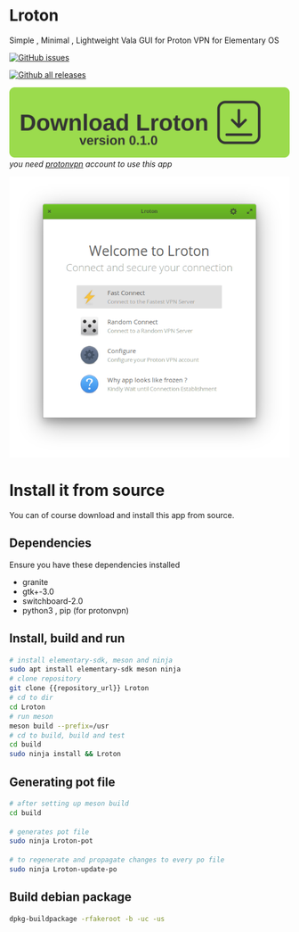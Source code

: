 # Lroton

Simple , Minimal , Lightweight Vala GUI for Proton VPN for Elementary OS

[![GitHub issues](https://img.shields.io/github/issues/Naereen/StrapDown.js.svg)](https://github.com/RajSolai/lroton/issues)

[![Github all releases](https://img.shields.io/github/downloads/Naereen/StrapDown.js/total.svg)](https://GitHub.com/RajSolai/lroton/releases/)

<a id="raw-url" href="https://github.com/RajSolai/lroton/releases/download/0.1.0/com.github.rajsolai.lroton_0.1ubuntu1_amd64.deb">
<img src="./res/lrotondownload.svg">
</img>
</a> 
</br>
<i>you need <a href="https://protonvpn.com/">protonvpn</a> account to use this app</i>

![Main Screen on Lroton](./data/screenshots/mainscreen.png "Main Screen of Lroton")

<!-- ## Get it from the elementary OS AppCenter!

[![Get it on AppCenter](https://appcenter.elementary.io/badge.svg)](https://appcenter.elementary.io/Lroton)

This app is available on the elementary OS AppCenter. -->

# Install it from source

You can of course download and install this app from source.

## Dependencies

Ensure you have these dependencies installed

-   granite
-   gtk+-3.0
-   switchboard-2.0
-   python3 , pip (for protonvpn)

## Install, build and run

```bash
# install elementary-sdk, meson and ninja
sudo apt install elementary-sdk meson ninja
# clone repository
git clone {{repository_url}} Lroton
# cd to dir
cd Lroton
# run meson
meson build --prefix=/usr
# cd to build, build and test
cd build
sudo ninja install && Lroton
```

## Generating pot file

```bash
# after setting up meson build
cd build

# generates pot file
sudo ninja Lroton-pot

# to regenerate and propagate changes to every po file
sudo ninja Lroton-update-po
```

## Build debian package

```bash
dpkg-buildpackage -rfakeroot -b -uc -us
```
